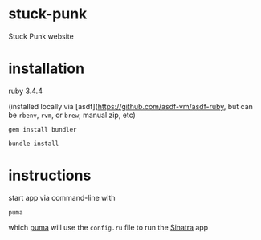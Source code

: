# stuck-punk
Stuck Punk website

# installation

ruby 3.4.4

(installed locally via [asdf](https://github.com/asdf-vm/asdf-ruby, but can be `rbenv`, `rvm`, or `brew`, manual zip, etc)

```
gem install bundler
```

```
bundle install
```

# instructions

start app via command-line with

```
puma
```

which [puma](https://github.com/puma/puma) will use the `config.ru` file to run the [Sinatra](https://sinatrarb.com/) app
